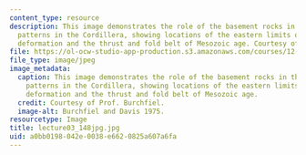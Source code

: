 ```yaml
---
content_type: resource
description: This image demonstrates the role of the basement rocks in the deformation
  patterns in the Cordillera, showing locations of the eastern limits of the Laramide
  deformation and the thrust and fold belt of Mesozoic age. Courtesy of Prof. Burchfiel.
file: https://ol-ocw-studio-app-production.s3.amazonaws.com/courses/12-114-field-geology-i-fall-2005/a0bb0198042e0038e6620825a607a6fa_lecture03_148jpg.jpg
file_type: image/jpeg
image_metadata:
  caption: This image demonstrates the role of the basement rocks in the deformation
    patterns in the Cordillera, showing locations of the eastern limits of the Laramide
    deformation and the thrust and fold belt of Mesozoic age.
  credit: Courtesy of Prof. Burchfiel.
  image-alt: Burchfiel and Davis 1975.
resourcetype: Image
title: lecture03_148jpg.jpg
uid: a0bb0198-042e-0038-e662-0825a607a6fa
---
```

